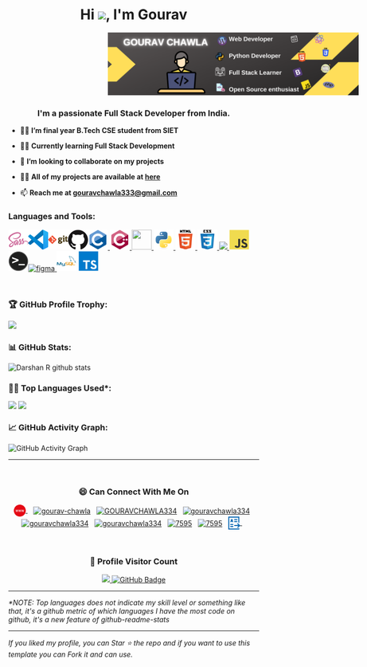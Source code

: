 <h1 align="center">Hi <img src="https://raw.githubusercontent.com/MartinHeinz/MartinHeinz/master/wave.gif" width="30px">, I'm Gourav </h1>
<img src="https://github.com/gouravchawla334/gouravchawla334/blob/main/Creative%20Director%20Profile%20Header%20LinkedIn%20Banner.png" alt="Coder GIF" style="align:center; margin-left: 200px;">
<!-- https://media.giphy.com/media/gh0RRgkTXedvF0pDc0/giphy.gif -->

<h3 align="center">I'm a passionate Full Stack Developer from India.</h3>

- 🙋‍♀️ **I’m final year B.Tech CSE student from SIET**

- 👩‍💻 **Currently learning Full Stack Development**

- 🤝 **I’m looking to collaborate on my projects**

- 💁‍♀️ **All of my projects are available at [here](https://github.com/gouravchawla334?tab=repositories)**

- 📫 **Reach me at gouravchawla333@gmail.com**

### Languages and Tools:
<p align="left"> 
<a href="https://www.cprogramming.com/" target="_blank"> <img src="https://raw.githubusercontent.com/devicons/devicon/master/icons/c/c-original.svg" alt="c" width="40" height="40"/> </a> 
<a href="https://www.w3schools.com/cpp/" target="_blank"> <img src="https://raw.githubusercontent.com/devicons/devicon/master/icons/cplusplus/cplusplus-original.svg" alt="cplusplus" width="40" height="40"/> </a> 
 <a href="https://www.java.com" target="_blank"> <img src="https://img.icons8.com/color/48/000000/java-coffee-cup-logo.png" width="40" height="40"/> </a>
<a href="https://www.python.org" target="_blank"> <img src="https://raw.githubusercontent.com/devicons/devicon/master/icons/python/python-original.svg" alt="python" width="40" height="40"/> </a> 
<a href="https://www.w3.org/html/" target="_blank"> <img src="https://raw.githubusercontent.com/devicons/devicon/master/icons/html5/html5-original-wordmark.svg" alt="html5" width="40" height="40"/> </a> 
<a href="https://www.w3schools.com/css/" target="_blank"> <img src="https://raw.githubusercontent.com/devicons/devicon/master/icons/css3/css3-original-wordmark.svg" alt="css3" width="40" height="40"/> </a> 
<a href="#" target="_blank"> <img align="left" alt="Sass" height="40" width="40" src="https://raw.githubusercontent.com/github/explore/80688e429a7d4ef2fca1e82350fe8e3517d3494d/topics/sass/sass.png" /></a>
<a href="https://getbootstrap.com" target="_blank"> <img src="https://img.icons8.com/color/48/000000/bootstrap.png" /> </a> 
<a href="https://developer.mozilla.org/en-US/docs/Web/JavaScript" target="_blank"> <img src="https://raw.githubusercontent.com/devicons/devicon/master/icons/javascript/javascript-original.svg" alt="javascript" width="40" height="40"/> </a>
<a href="#" target="_blank"><img align="left" alt="Visual Studio Code" height="40" width="40" src="https://raw.githubusercontent.com/github/explore/80688e429a7d4ef2fca1e82350fe8e3517d3494d/topics/visual-studio-code/visual-studio-code.png" /></a>
<a href="#" target="_blank"><img align="left" alt="Git" height="40" width="40" src="https://raw.githubusercontent.com/github/explore/80688e429a7d4ef2fca1e82350fe8e3517d3494d/topics/git/git.png" /></a>
<a href="#" target="_blank"><img align="left" alt="GitHub" height="40" width="40" src="https://raw.githubusercontent.com/github/explore/78df643247d429f6cc873026c0622819ad797942/topics/github/github.png" /></a>
<a href="#" target="_blank"><img align="left" alt="Terminal" height="40" width="40" src="https://raw.githubusercontent.com/github/explore/80688e429a7d4ef2fca1e82350fe8e3517d3494d/topics/terminal/terminal.png" /></a>
 <a href="https://www.figma.com/" target="_blank"> <img src="https://www.vectorlogo.zone/logos/figma/figma-icon.svg" alt="figma" width="40" height="40"/> </a>
<img src="https://raw.githubusercontent.com/devicons/devicon/master/icons/mysql/mysql-original-wordmark.svg" alt="mysql" width="40" height="40"/> </a>
<img src="https://raw.githubusercontent.com/devicons/devicon/master/icons/typescript/typescript-original.svg" alt="typescript" width="40" height="40"/> </a>
</p>

<br>

<!-- Profile Trophy -->
### 🏆 GitHub Profile Trophy:
<a href="https://github.com/ryo-ma/github-profile-trophy">
  <img width=800 src="https://github-profile-trophy.vercel.app/?username=gouravchawla334&column=8&theme=darkhub&no-frame=true&no-bg=true"/>
</a>


<!--   Stats -->
### 📊 GitHub Stats:
![Darshan R github stats](https://github-readme-stats.vercel.app/api?username=gouravchawla334&theme=nord&show_icons=true&count_private=true)
  
  
<!--   Top Languages Using -->
### 👨‍💻 Top Languages Used*:
![](https://github-profile-summary-cards.vercel.app/api/cards/repos-per-language?username=gouravchawla334&theme=nord_dark)
![](https://github-profile-summary-cards.vercel.app/api/cards/most-commit-language?username=gouravchawla334&theme=nord_dark)


<!--   GitHub stats graph -->
### 📈 GitHub Activity Graph:
 ![GitHub Activity Graph](https://activity-graph.herokuapp.com/graph?username=gouravchawla334&theme=github)
 <br> 
 
 <hr>
 
 <br>

  <div align="center">
  <h3><b>😄 Can Connect With Me On</b></h3>
  </div>
<p align="center">
<a href="https://gouravchawla.netlify.app/" target="_blank"> <img align="center" alt="Portfolio" width="24px" src="https://github.com/SatYu26/SatYu26/blob/master/Assets/www.svg" />
</a> &nbsp;&nbsp;
<a href="https://www.linkedin.com/in/gourav-chawla/" target="blank"><img align="center" src="https://raw.githubusercontent.com/rahuldkjain/github-profile-readme-generator/master/src/images/icons/Social/linked-in-alt.svg" alt="gourav-chawla" height="30" width="40" /></a>&nbsp;&nbsp;
<a href="https://instagram.com/GOURAVCHAWLA334" target="blank"><img align="center" src="https://raw.githubusercontent.com/rahuldkjain/github-profile-readme-generator/master/src/images/icons/Social/instagram.svg" alt="GOURAVCHAWLA334" height="30" width="40" /></a>&nbsp;&nbsp;
 <a href="https://www.facebook.com/gouravchawla334/" target="blank"><img align="center" src="https://raw.githubusercontent.com/rahuldkjain/github-profile-readme-generator/master/src/images/icons/Social/facebook.svg" alt="gouravchawla334" height="30" width="40" /></a>&nbsp;&nbsp;
 <a href="https://github.com/gouravchawla334" target="blank"><img align="center" src="https://raw.githubusercontent.com/rahuldkjain/github-profile-readme-generator/master/src/images/icons/Social/github.svg" alt="gouravchawla334" height="30" width="40" /></a>&nbsp;&nbsp;
 <a href="https://www.hackerrank.com/gouravchawla334?hr_r=1" target="blank"><img align="center" src="https://raw.githubusercontent.com/rahuldkjain/github-profile-readme-generator/master/src/images/icons/Social/hackerrank.svg" alt="gouravchawla334" height="30" width="40" /></a>&nbsp;&nbsp;
<a href="https://discord.gg/7595" target="blank"><img align="center" src="https://raw.githubusercontent.com/rahuldkjain/github-profile-readme-generator/master/src/images/icons/Social/discord.svg" alt="7595" height="30" width="40" /></a>&nbsp;&nbsp;
<a href="https://www.youtube.com/channel/UCzfvycWM0waQpfA4QgRKf_Q" target="blank"><img align="center" src="https://raw.githubusercontent.com/rahuldkjain/github-profile-readme-generator/master/src/images/icons/Social/youtube.svg" alt="7595" height="30" width="40" /></a>&nbsp;&nbsp;
<a href="https://gouravchawla334.github.io/MYRESUME/"><img align="center" alt="Darshan R | Resume" width="24px" src="https://github.com/SatYu26/SatYu26/blob/master/Assets/resume.png" />
</a> &nbsp;&nbsp;
</p>
  
<br>


<div align=center>
  <h3><b>📍 Profile Visitor Count</b></h3>
</div>
    
<!-- retro visitor counter -->  
<p align="center" >   
<a href="https://github.com/gouravchawla334/github-profile-views-counter">
    <img src="https://komarev.com/ghpvc/?username=GOURAV-CHAWLA">
</a>
<a href="https://github.com/gouravchawla334?tab=followers"><img src="https://img.shields.io/github/followers/gouravchawla334?label=Followers&style=social" alt="GitHub Badge"></a>
</p>
   
  ---
  *\*NOTE: Top languages does not indicate my skill level or something like that, it's a github metric of which languages I have the most code on github, it's a new feature of github-readme-stats*
  
  ---
  *If you liked my profile, you can Star ⭐ the repo and if you want to use this template you can Fork it and can use.*
  
